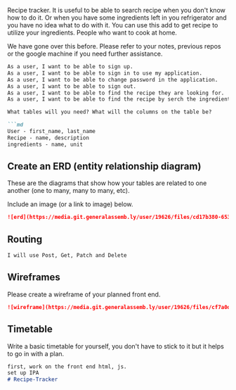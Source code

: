 Recipe tracker. It is useful to be able to search recipe when you don't know how to
do it. Or when you have some ingredients left in you refrigerator and you have no
idea what to do with it. You can use this add to get recipe to utilize your ingredients. People who want to cook at home.

We have gone over this before. Please refer to your notes, previous repos or the
google machine if you need further assistance.

```md
As a user, I want to be able to sign up.
As a user, I want to be able to sign in to use my application.
As a user, I want to be able to change password in the application.
As a user, I want to be able to sign out.
As a user, I want to be able to find the recipe they are looking for.
As a user, I want to be able to find the recipe by serch the ingredients.

What tables will you need? What will the columns on the table be?

```md
User - first_name, last_name
Recipe - name, description
ingredients - name, unit
```

## Create an ERD (entity relationship diagram)

These are the diagrams that show how your tables are related to one another
(one to many, many to many, etc).

Include an image (or a link to image) below.

```md
![erd](https://media.git.generalassemb.ly/user/19626/files/cd17b380-6537-11e9-94da-1dc964e25cf4)
```
## Routing

```md
I will use Post, Get, Patch and Delete
```

## Wireframes

Please create a wireframe of your planned front end.

```md
![wireframe](https://media.git.generalassemb.ly/user/19626/files/cf7a0d80-6537-11e9-8454-0bdebc01d02f)

```
## Timetable

Write a basic timetable for yourself, you don't have to stick to it but it
helps to go in with a plan.

```md
first, work on the front end html, js.
set up IPA
# Recipe-Tracker
